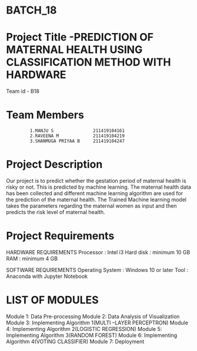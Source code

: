 # BATCH_18
# Project Title -PREDICTION OF MATERNAL HEALTH USING CLASSIFICATION METHOD WITH HARDWARE
Team id - B18
# Team Members
             1.MANJU S               211419104161
             2.RAVEENA M             211419104219
             3.SHANMUGA PRIYAA B     211419104247
# Project Description
  Our project is to predict whether the gestation period of maternal health is risky or not. This is predicted by machine learning.
  The maternal health data has been collected and different machine learning algorithm are used for the prediction of the maternal health.
  The Trained Machine learning model takes the parameters regarding the maternal women as input and then predicts the risk level of maternal health.
# Project Requirements
HARDWARE REQUIREMENTS
Processor   		: Intel i3
Hard disk   		: minimum 10 GB
RAM        		: minimum 4 GB

SOFTWARE REQUIREMENTS
Operating System : Windows 10 or later
Tool   		 : Anaconda with Jupyter Notebook
# LIST OF MODULES
Module 1: Data Pre-processing
Module 2: Data Analysis of Visualization
Module 3: Implementing Algorithm 1(MULTI –LAYER PERCEPTRON)
Module 4: Implementing Algorithm 2(LOGISTIC REGRESSION)
Module 5: Implementing Algorithm 3(RANDOM FOREST)
Module 6: Implementing Algorithm 4(VOTING CLASSIFIER)
Module 7: Deployment







 
